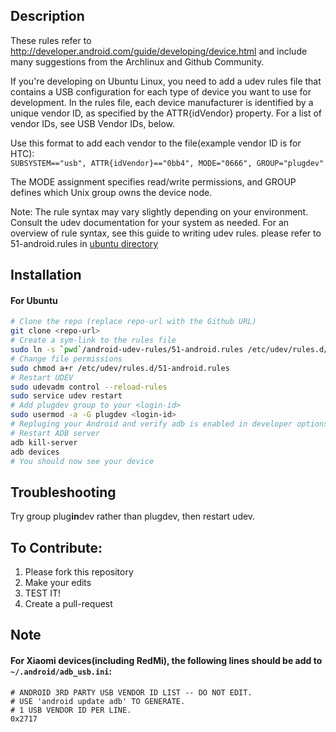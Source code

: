 ## Description
These rules refer to http://developer.android.com/guide/developing/device.html and include many suggestions from the Archlinux and Github Community.

If you're developing on Ubuntu Linux, you need to add a udev rules file that contains a USB configuration for each type of device you want to use for development. In the rules file, each device manufacturer is identified by a unique vendor ID, as specified by the ATTR{idVendor} property. For a list of vendor IDs, see USB Vendor IDs, below.

Use this format to add each vendor to the file(example vendor ID is for HTC):  
`SUBSYSTEM=="usb", ATTR{idVendor}=="0bb4", MODE="0666", GROUP="plugdev"`

The MODE assignment specifies read/write permissions, and GROUP defines which Unix group owns the device node.

Note: The rule syntax may vary slightly depending on your environment. Consult the udev documentation for your system as needed. For an overview of rule syntax, see this guide to writing udev rules. please refer to 51-android.rules in [ubuntu directory](ubuntu)

## Installation

#### For Ubuntu

```sh
# Clone the repo (replace repo-url with the Github URL)
git clone <repo-url>
# Create a sym-link to the rules file
sudo ln -s `pwd`/android-udev-rules/51-android.rules /etc/udev/rules.d/
# Change file permissions
sudo chmod a+r /etc/udev/rules.d/51-android.rules
# Restart UDEV
sudo udevadm control --reload-rules
sudo service udev restart
# Add plugdev group to your <login-id>
sudo usermod -a -G plugdev <login-id>
# Repluging your Android and verify adb is enabled in developer options
# Restart ADB server
adb kill-server
adb devices
# You should now see your device
```

## Troubleshooting
Try group plug**in**dev rather than plugdev, then restart udev.

## To Contribute:

1. Please fork this repository
2. Make your edits
3. TEST IT!
4. Create a pull-request

## Note

#### For Xiaomi devices(including RedMi), the following lines should be add to `~/.android/adb_usb.ini`:
```
# ANDROID 3RD PARTY USB VENDOR ID LIST -- DO NOT EDIT.
# USE 'android update adb' TO GENERATE.
# 1 USB VENDOR ID PER LINE.
0x2717
```
